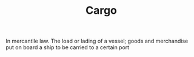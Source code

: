 ---
title: Cargo
letter: C
permalink: "/definitions/bld-cargo.html"
body: In mercantlle law. The load or lading of a vessel; goods and merchandise put
  on board a ship to be carried to a certain port
published_at: '2018-07-07'
source: Black's Law Dictionary 2nd Ed (1910)
layout: post
---